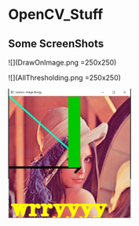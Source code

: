 # OpenCV_Stuff

## Some ScreenShots

![](DrawOnImage.png =250x250)

![](AllThresholding.png =250x250)

<img src="DrawOnImage.png" alt="Image" width="250"/>